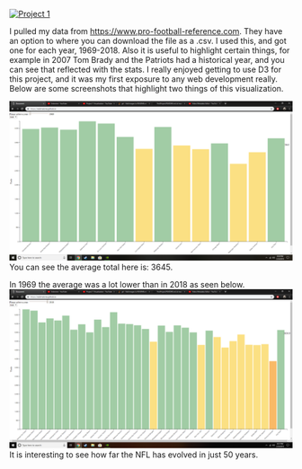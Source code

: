 [![Project 1](https://img.youtube.com/vi/HPKiqgqK9XQ/0.jpg)](https://www.youtube.com/watch?v=HPKiqgqK9XQ "Project 1")


I pulled my data from https://www.pro-football-reference.com. They have an option to where you can download the file as a .csv. I used this, and got one for each year, 1969-2018. Also it is useful to highlight certain things, for example in 2007 Tom Brady and the Patriots had a historical year, and you can see that reflected with the stats. I really enjoyed getting to use D3 for this project, and it was my first exposure to any web development really. Below are some screenshots that highlight two things of this visualization.


![Screenshot](pic1.png)
 You can see the average total here is: 3645.

 In 1969 the average was a lot lower than in 2018 as seen below.
 ![image2](pic2.png)
 It is interesting to see how far the NFL has evolved in just 50 years.
